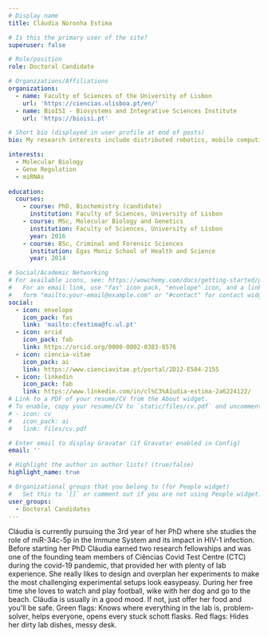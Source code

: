 ```yaml
---
# Display name
title: Cláudia Noronha Estima

# Is this the primary user of the site?
superuser: false

# Role/position
role: Doctoral Candidate

# Organizations/Affiliations
organizations:
  - name: Faculty of Sciences of the University of Lisbon
    url: 'https://ciencias.ulisboa.pt/en/'
  - name: BioISI - Biosystems and Integrative Sciences Institute
    url: 'https://bioisi.pt'

# Short bio (displayed in user profile at end of posts)
bio: My research interests include distributed robotics, mobile computing and programmable matter.

interests:
  - Molecular Biology
  - Gene Regulation
  - miRNAs
  
education:
  courses:
    - course: PhD, Biochemistry (candidate)
      institution: Faculty of Sciences, University of Lisbon
    - course: MSc, Molecular Biology and Genetics
      institution: Faculty of Sciences, University of Lisbon
      year: 2016
    - course: BSc, Criminal and Forensic Sciences
      institution: Egas Moniz School of Health and Science
      year: 2014

# Social/Academic Networking
# For available icons, see: https://wowchemy.com/docs/getting-started/page-builder/#icons
#   For an email link, use "fas" icon pack, "envelope" icon, and a link in the
#   form "mailto:your-email@example.com" or "#contact" for contact widget.
social:
  - icon: envelope
    icon_pack: fas
    link: 'mailto:cfestima@fc.ul.pt'
  - icon: orcid
    icon_pack: fab
    link: https://orcid.org/0000-0002-0383-8576
  - icon: ciencia-vitae
    icon_pack: ai
    link: https://www.cienciavitae.pt/portal/2D12-E504-2155
  - icon: linkedin
    icon_pack: fab
    link: https://www.linkedin.com/in/cl%C3%A1udia-estima-2a6224122/
# Link to a PDF of your resume/CV from the About widget.
# To enable, copy your resume/CV to `static/files/cv.pdf` and uncomment the lines below.
# - icon: cv
#   icon_pack: ai
#   link: files/cv.pdf

# Enter email to display Gravatar (if Gravatar enabled in Config)
email: ''

# Highlight the author in author lists? (true/false)
highlight_name: true

# Organizational groups that you belong to (for People widget)
#   Set this to `[]` or comment out if you are not using People widget.
user_groups:
  - Doctoral Candidates
---
```


Cláudia is currently pursuing the 3rd year of her PhD where she studies the role of miR-34c-5p in the Immune System and its impact in HIV-1 infection. Before starting her PhD Cláudia earned two research fellowships and was one of the founding team members of Ciências Covid Test Centre (CTC) during the covid-19 pandemic, that provided her with plenty of lab experience.
She really likes to design and overplan her experiments to make the most challenging experimental setups look easypeasy. 
During her free time she loves to watch and play football, wike with her dog and go to the beach. Cláudia is usually in a good mood. If not, just offer her food and you'll be safe.
Green flags: Knows where everything in the lab is, problem-solver, helps everyone, opens every stuck schott flasks.
Red flags: Hides her dirty lab dishes, messy desk.
